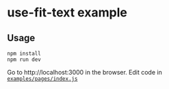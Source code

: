 # use-fit-text example

## Usage

```
npm install
npm run dev
```

Go to http://localhost:3000 in the browser. Edit code in [`examples/pages/index.js`](/pages/index.js)
